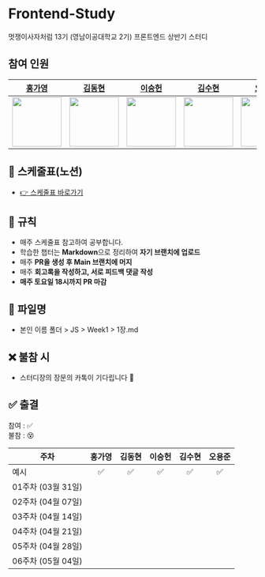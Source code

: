 # Frontend-Study
멋쟁이사자처럼 13기 (영남이공대학교 2기) 프론트엔드 상반기 스터디


## 참여 인원

| [홍가영](https://github.com/kaouo) | [김동현](https://github.com/Dev-KimDonghyun) | [이승헌](https://github.com/12seungheon) | [김수현](https://github.com/Kim-Suhyun) | [오용준](https://github.com/55yong) |
|:--:|:--:|:--:|:--:|:--:|
| <img src="https://avatars.githubusercontent.com/u/144293040?v=4" width="100"/> | <img src="https://avatars.githubusercontent.com/u/188938473?v=4" width="100"/> | <img src="https://avatars.githubusercontent.com/u/164005659?v=4" width="100"/> | <img src="https://avatars.githubusercontent.com/u/132319467?v=4" width="100"/> | <img src="https://avatars.githubusercontent.com/u/117374542?v=4" width="100"/> |



## 📆 스케줄표(노션)
- [👉 스케줄표 바로가기](https://www.notion.so/55yong/1b82cbaa1e6980c492fdc993292975e8?pvs=4)
  


## 📌 규칙

- 매주 스케줄표 참고하여 공부합니다.
- 학습한 챕터는 **Markdown**으로 정리하여 **자기 브랜치에 업로드**
- 매주 **PR을 생성 후 Main 브랜치에 머지**
- 매주 **회고록을 작성하고, 서로 피드백 댓글 작성**
- **매주 토요일 18시까지 PR 마감**
  


## 📁 파일명
- 본인 이름 폴더 > JS > Week1 > 1장.md
  


## ❌ 불참 시
- 스터디장의 장문의 카톡이 기다립니다 🫠
  


## ✅ 출결

참여 : ✅  
불참 : 😵  

| 주차              | 홍가영 | 김동현 | 이승헌 | 김수현 | 오용준  |
|-------------------|:------:|:------:|:------:|:-------:|:------:|
| 예시              |   ✅   |   ✅   |   ✅   |   ✅    |   ✅   |
| 01주차 (03월 31일) |        |        |        |         |        |
| 02주차 (04월 07일) |        |        |        |         |        |
| 03주차 (04월 14일) |        |        |        |         |        |
| 04주차 (04월 21일) |        |        |        |         |        |
| 05주차 (04월 28일) |        |        |        |         |        |
| 06주차 (05월 04일) |        |        |        |         |        |

